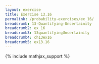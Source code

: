 ```yaml
---
layout: exercise
title: Exercise 13.16
permalink: /probability-exercises/ex_16/
breadcrumb: 13-Quantifying-Uncertainity
breadcrumb2: ex_16
breadcrumb3: 13quantifyingUncertainity
breadcrumb4: ch13ex16
breadcrumb5: ex13.16
---
```


{% include mathjax_support %}

